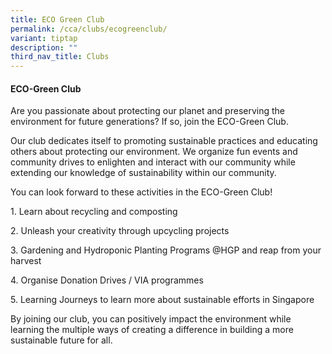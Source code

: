 ```yaml
---
title: ECO Green Club
permalink: /cca/clubs/ecogreenclub/
variant: tiptap
description: ""
third_nav_title: Clubs
---
```

<h4>ECO-Green Club</h4><p>Are you passionate about protecting our planet and preserving the environment for future generations? If so, join the ECO-Green Club.</p><p>Our club dedicates itself to promoting sustainable practices and educating others about protecting our environment. We organize fun events and community drives to enlighten and interact with our community while extending our knowledge of sustainability within our community.</p><p>You can look forward to these activities in the ECO-Green Club!</p><p>1. Learn about recycling and composting</p><p>2. Unleash your creativity through upcycling projects</p><p>3. Gardening and Hydroponic Planting Programs @HGP and reap from your harvest</p><p>4. Organise Donation Drives / VIA programmes</p><p>5. Learning Journeys to learn more about sustainable efforts in Singapore</p><p>By joining our club, you can positively impact the environment while learning the multiple ways of creating a difference in building a more sustainable future for all.</p><p></p>